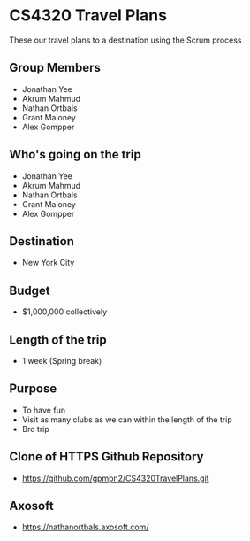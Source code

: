 # CS4320 Travel Plans
These our travel plans to a destination using the Scrum process

## Group Members
  * Jonathan Yee
  * Akrum Mahmud
  * Nathan Ortbals
  * Grant Maloney
  * Alex Gompper
  
  ## Who's going on the trip
  * Jonathan Yee
  * Akrum Mahmud
  * Nathan Ortbals
  * Grant Maloney
  * Alex Gompper
  
  ## Destination
  * New York City
  
  ## Budget
  * $1,000,000 collectively
  
  ## Length of the trip
  * 1 week (Spring break)
  
  ## Purpose
  * To have fun
  * Visit as many clubs as we can within the length of the trip
  * Bro trip
  
  ## Clone of HTTPS Github Repository
  * https://github.com/gpmpn2/CS4320TravelPlans.git
  
  ## Axosoft
  * https://nathanortbals.axosoft.com/
